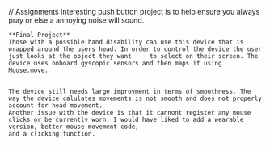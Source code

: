 // Assignments
    Interesting push button project is to help ensure you always pray or else a annoying noise will sound.


    **Final Project**
    Those with a possible hand disability can use this device that is wrapped around the users head. In order to control the device the user just looks at the object they want     to select on their screen. The device uses onboard gyscopic sensors and then maps it using Mouse.move. 
    
    
    The device still needs large improvment in terms of smoothness. The way the device calulates movements is not smooth and does not properly account for head movement. 
    Another issue with the device is that it cannont register any mouse clicks or be currently worn. I would have liked to add a wearable version, better mouse movement code, 
    and a clicking function. 
